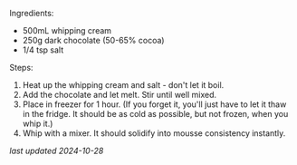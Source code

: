 Ingredients:
* 500mL whipping cream
* 250g dark chocolate (50-65% cocoa)
* 1/4 tsp salt

Steps:
1. Heat up the whipping cream and salt - don't let it boil.
1. Add the chocolate and let melt. Stir until well mixed.
1. Place in freezer for 1 hour. (If you forget it, you'll just have to let it thaw in the fridge. It should be as cold as possible, but not frozen, when you whip it.)
1. Whip with a mixer. It should solidify into mousse consistency instantly.

*last updated 2024-10-28*
